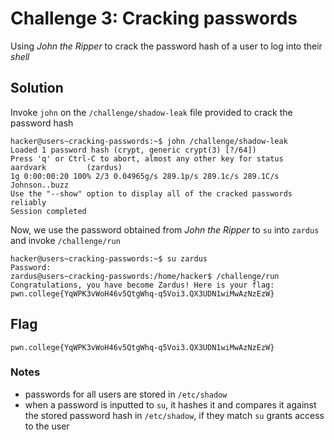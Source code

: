 # Challenge 3: Cracking passwords
Using _John the Ripper_ to crack the password hash of a user to log into their _shell_
## Solution
Invoke `john` on the `/challenge/shadow-leak` file provided to crack the password hash
```
hacker@users~cracking-passwords:~$ john /challenge/shadow-leak
Loaded 1 password hash (crypt, generic crypt(3) [?/64])
Press 'q' or Ctrl-C to abort, almost any other key for status
aardvark         (zardus)
1g 0:00:00:20 100% 2/3 0.04965g/s 289.1p/s 289.1c/s 289.1C/s Johnson..buzz
Use the "--show" option to display all of the cracked passwords reliably
Session completed
```
Now, we use the password obtained from _John the Ripper_ to `su` into `zardus` and invoke `/challenge/run`
```
hacker@users~cracking-passwords:~$ su zardus
Password:
zardus@users~cracking-passwords:/home/hacker$ /challenge/run
Congratulations, you have become Zardus! Here is your flag:
pwn.college{YqWPK3vWoH46v5QtgWhq-q5Voi3.QX3UDN1wiMwAzNzEzW}
```
## Flag
`pwn.college{YqWPK3vWoH46v5QtgWhq-q5Voi3.QX3UDN1wiMwAzNzEzW}`
### Notes
- passwords for all users are stored in `/etc/shadow`
- when a password is inputted to `su`, it hashes it and compares it against the stored password hash in `/etc/shadow`, if they match `su` grants access to the user